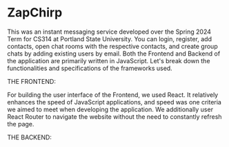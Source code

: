 # ZapChirp
This was an instant messaging service developed over the Spring 2024 Term for CS314 at Portland State University.  You can login, register, add contacts, open chat rooms with the respective contacts, and create group chats by adding existing users by email.  Both the Frontend and Backend of the application are primarily written in JavaScript.  Let's break down the functionalities and specifications of the frameworks used.

THE FRONTEND:

For building the user interface of the Frontend, we used React.  It relatively enhances the speed of JavaScript applications, and speed was one criteria we aimed to meet when developing the application.  We additionally user React Router to navigate the website without the need to constantly refresh the page.  

THE BACKEND:
